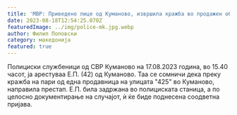 ```yaml
---
title: 'МВР: Приведено лице од Куманово, извршила кражба во продажен објект - 18 АВГУСТ 2023'
date: 2023-08-18T12:54:25.070Z
featuredImage: ../img/police-mk.jpg.webp
author: Филип Поповски
category: македонија
featured: true
---
```

Полициски службеници од СВР Куманово на 17.08.2023 година, во 15.40 часот, ја арестуваа Е.П. (42) од Куманово. Таа се сомничи дека преку кражба на пари од една продавница на улицата "425" во Куманово, направила престап. Е.П. била задржана во полициската станица, а по целосно документирање на случајот, ѝ ќе биде поднесена соодветна пријава.
